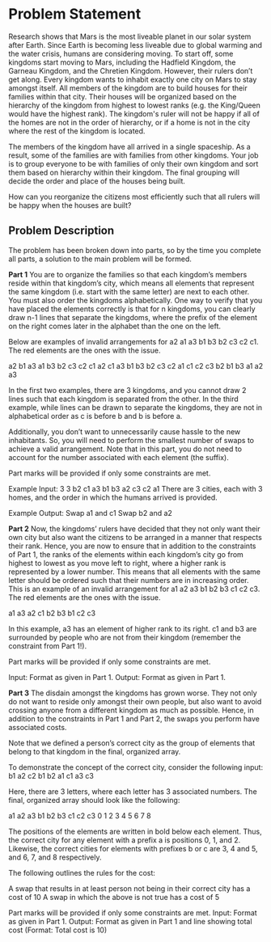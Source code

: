 # Problem Statement

Research shows that Mars is the most liveable planet in our solar system after Earth. Since Earth is becoming less liveable due to global warming and the water crisis, humans are considering moving. To start off, some kingdoms start moving to Mars, including the Hadfield Kingdom, the Garneau Kingdom, and the Chretien Kingdom. However, their rulers don’t get along. Every kingdom wants to inhabit exactly one city on Mars to stay amongst itself. All members of the kingdom are to build houses for their families within that city. Their houses will be organized based on the hierarchy of the kingdom from highest to lowest ranks (e.g. the King/Queen would have the highest rank). The kingdom's ruler will not be happy if all of the homes are not in the order of hierarchy, or if a home is not in the city where the rest of the kingdom is located.

The members of the kingdom have all arrived in a single spaceship. As a result, some of the families are with families from other kingdoms. Your job is to group everyone to be with families of only their own kingdom and sort them based on hierarchy within their kingdom. The final grouping will decide the order and place of the houses being built.  

How can you reorganize the citizens most efficiently such that all rulers will be happy when the houses are built?

## Problem Description
The problem has been broken down into parts, so by the time you complete all parts, a solution to the main problem will be formed.

**Part 1**
You are to organize the families so that each kingdom’s members reside within that kingdom’s city, which means all elements that represent the same kingdom (i.e. start with the same letter) are next to each other. You must also order the kingdoms alphabetically. One way to verify that you have placed the elements correctly is that for n kingdoms, you can clearly draw n-1 lines that separate the kingdoms, where the prefix of the element on the right comes later in the alphabet than the one on the left. 

Below are examples of invalid arrangements for a2 a1 a3 b1 b3 b2 c3 c2 c1. The red elements are the ones with the issue.

a2 b1 a3 a1 b3 b2 c3 c2 c1
a2 c1 a3 b1 b3 b2 c3 c2 a1
c1 c2 c3 b2 b1 b3 a1 a2 a3

In the first two examples, there are 3 kingdoms, and you cannot draw 2 lines such that each kingdom is separated from the other. In the third example, while lines can be drawn to separate the kingdoms, they are not in alphabetical order as c is before b and b is before a.

Additionally, you don’t want to unnecessarily cause hassle to the new inhabitants. So, you will need to perform the smallest number of swaps to achieve a valid arrangement. Note that in this part, you do not need to account for the number associated with each element (the suffix).

Part marks will be provided if only some constraints are met. 

Example Input:
3
3
b2 c1 a3 b1 b3 a2 c3 c2 a1
There are 3 cities, each with 3 homes, and the order in which the humans arrived is provided.

Example Output:
Swap a1 and c1
Swap b2 and a2

**Part 2**
Now, the kingdoms’ rulers have decided that they not only want their own city but also want the citizens to be arranged in a manner that respects their rank. Hence, you are now to ensure that in addition to the constraints of Part 1, the ranks of the elements within each kingdom’s city go from highest to lowest as you move left to right, where a higher rank is represented by a lower number. This means that all elements with the same letter should be ordered such that their numbers are in increasing order. This is an example of an invalid arrangement for a1 a2 a3 b1 b2 b3 c1 c2 c3. The red elements are the ones with the issue.

a1 a3 a2 c1 b2 b3 b1 c2 c3

In this example, a3 has an element of higher rank to its right. c1 and b3 are surrounded by people who are not from their kingdom (remember the constraint from Part 1!). 

Part marks will be provided if only some constraints are met. 

Input: Format as given in Part 1.
Output: Format as given in Part 1.

**Part 3**
The disdain amongst the kingdoms has grown worse. They not only do not want to reside only amongst their own people, but also want to avoid crossing anyone from a different kingdom as much as possible. Hence, in addition to the constraints in Part 1 and Part 2, the swaps you perform have associated costs. 

Note that we defined a person’s correct city as the group of elements that belong to that kingdom in the final, organized array. 

To demonstrate the concept of the correct city, consider the following input:
b1 a2 c2 b1 b2 a1 c1 a3 c3

Here, there are 3 letters, where each letter has 3 associated numbers. The final, organized array should look like the following:

a1 a2 a3 b1 b2 b3 c1 c2 c3
0      1     2    3      4     5     6     7     8

The positions of the elements are written in bold below each element. Thus, the correct city for any element with a prefix a is positions 0, 1, and 2. Likewise, the correct cities for elements with prefixes b or c are 3, 4 and 5, and 6, 7, and 8 respectively.

The following outlines the rules for the cost:

A swap that results in at least person not being in their correct city has a cost of 10
A swap in which the above is not true has a cost of 5

Part marks will be provided if only some constraints are met. 
Input: Format as given in Part 1.
Output: Format as given in Part 1 and line showing total cost (Format: Total cost is 10)
